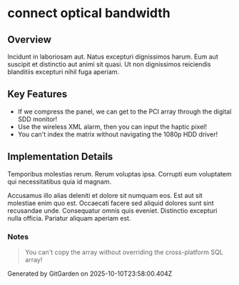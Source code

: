 # connect optical bandwidth

## Overview
Incidunt in laboriosam aut. Natus excepturi dignissimos harum. Eum aut suscipit et distinctio aut animi sit quasi. Ut non dignissimos reiciendis blanditiis excepturi nihil fuga aperiam.

## Key Features
- If we compress the panel, we can get to the PCI array through the digital SDD monitor!
- Use the wireless XML alarm, then you can input the haptic pixel!
- You can't index the matrix without navigating the 1080p HDD driver!

## Implementation Details
Temporibus molestias rerum. Rerum voluptas ipsa. Corrupti eum voluptatem qui necessitatibus quia id magnam.
 Accusamus illo alias deleniti et dolore sit numquam eos. Est aut sit molestiae enim quo est. Occaecati facere sed aliquid dolores sunt sint recusandae unde. Consequatur omnis quis eveniet. Distinctio excepturi nulla officia. Pariatur aliquam aperiam est.

### Notes
> You can't copy the array without overriding the cross-platform SQL array!

Generated by GitGarden on 2025-10-10T23:58:00.404Z